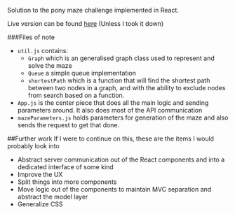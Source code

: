 Solution to the pony maze challenge implemented in React.

Live version can be found [here](https://jonashoeiberg.github.io/PonyLabyrinthChallenge/) (Unless I took it down)

###Files of note
* `util.js` contains:
    * `Graph` which is an generalised graph class used to represent and solve the maze
    * `Queue` a simple queue implementation
    * `shortestPath` which is a function that will find the shortest path between two nodes in a graph, and with the ability to exclude nodes from search based on a function.
* `App.js` is the center piece that does all the main logic and sending parameters around. It also does most of the API communication
* `mazeParameters.js` holds parameters for generation of the maze and also sends the request to get that done.

##Further work
If I were to  continue on this, these are the items I would probably look into
* Abstract server communication out of the React components and into a dedicated interface of some kind
* Improve the UX
* Split things into more components
* Move logic out of the components to maintain MVC separation and abstract the model layer
* Generalize CSS